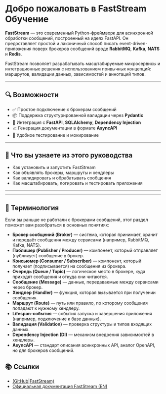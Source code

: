 # Добро пожаловать в FastStream Обучение

**FastStream** — это современный Python-фреймворк для асинхронной обработки сообщений, построенный на идеях FastAPI. Он предоставляет простой и лаконичный способ писать event-driven-приложения поверх брокеров сообщений вроде **RabbitMQ**, **Kafka**, **NATS** и **Redis**.

FastStream позволяет разрабатывать масштабируемые микросервисы и интеграционные решения с использованием привычных концепций: маршрутов, валидации данных, зависимостей и аннотаций типов.

---

## 🔍 Возможности

- ✅ Простое подключение к брокерам сообщений
- 📦 Поддержка структурированной валидации через **Pydantic**
- 🧩 Интеграция с **FastAPI**, **SQLAlchemy**, **Dependency Injection**
- 📈 Генерация документации в формате **AsyncAPI**
- 🧪 Удобное тестирование и мокирование

---

## 🧠 Что вы узнаете из этого руководства

- Как установить и запустить FastStream
- Как объявлять брокеры, маршруты и хендлеры
- Как валидировать и обрабатывать сообщения
- Как масштабировать, логировать и тестировать приложения

---

---

## 🧾 Терминология

Если вы раньше не работали с брокерами сообщений, этот раздел поможет вам разобраться в основных понятиях:

- **Брокер сообщений (Broker)** — система, которая принимает, хранит и передаёт сообщения между сервисами (например, RabbitMQ, Kafka, NATS).
- **Паблишер (Publisher / Producer)** — компонент, который отправляет (публикует) сообщение в брокер.
- **Консьюмер (Consumer / Subscriber)** — компонент, который получает (подписывается) на сообщения из брокера.
- **Очередь (Queue / Topic)** — логическое место в брокере, куда приходят сообщения и откуда они читаются.
- **Сообщение (Message)** — данные, передаваемые между сервисами через брокер.
- **Хендлер (Handler)** — функция, которая вызывается при получении сообщения.
- **Маршрут (Route)** — путь или правило, по которому сообщения попадают к нужному хендлеру.
- **Lifespan-события** — события запуска и завершения приложения (например, подключение к базе данных).
- **Валидация (Validation)** — проверка структуры и типов входящих данных.
- **Dependency Injection (DI)** — механизм внедрения зависимостей в хендлеры.
- **AsyncAPI** — стандарт описания асинхронных API, аналог OpenAPI, но для брокеров сообщений.

## 📚 Ссылки

- [(GitHub|FastStream)](https://github.com/ag2ai/faststream)
- [Официальная документация FastStream (EN)](https://faststream.airt.ai/latest/)
